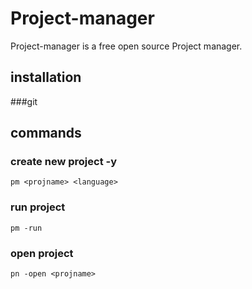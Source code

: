 # Project-manager

Project-manager is a free open source Project manager.

## installation
###git

## commands
### create new project -y
    pm <projname> <language>
    
### run project
    pm -run
### open project
    pn -open <projname>
    
